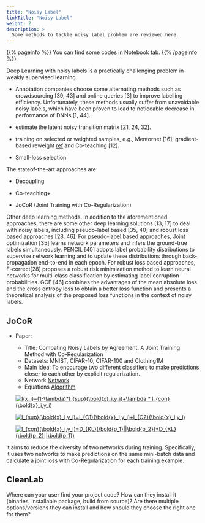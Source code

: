 ```yaml
---
title: "Noisy Label"
linkTitle: "Noisy Label"
weight: 2
description: >
  Some methods to tackle noisy label problem are reviewed here.
---
```


{{% pageinfo %}}
You can find some codes in Notebook tab.
{{% /pageinfo %}}

Deep Learning with noisy labels is a practically challenging problem in weakly supervised learning.

* Annotation companies choose some alternating methods such as crowdsourcing [39, 43] and online queries [3] to
improve labelling efficiency. Unfortunately, these methods
usually suffer from unavoidable noisy labels, which have
been proven to lead to noticeable decrease in performance
of DNNs [1, 44].

* estimate the latent noisy transition matrix [21, 24, 32].  

* training on selected or weighted samples, e.g., Mentornet [16], gradient-based reweight [ref](https://arxiv.org/pdf/1803.09050.pdf) and Co-teaching [12]. 

* Small-loss selection

The stateof-the-art approaches are:
* Decoupling

* Co-teaching+

* JoCoR (Joint Training with Co-Regularization)

Other deep learning methods. In addition to the aforementioned approaches, there are some other deep learning solutions [13, 17] to deal with noisy labels, including pseudo-label based [35, 40] and robust loss based approaches [28, 46]. For pseudo-label based approaches, Joint
optimization [35] learns network parameters and infers the
ground-true labels simultaneously. PENCIL [40] adopts label probability distributions to supervise network learning
and to update these distributions through back-propagation
end-to-end in each epoch. For robust loss based approaches,
F-correct[28] proposes a robust risk minimization method
to learn neural networks for multi-class classification by estimating label corruption probabilities. GCE [46] combines
the advantages of the mean absolute loss and the cross entropy loss to obtain a better loss function and presents a theoretical analysis of the proposed loss functions in the context of noisy labels.

## JoCoR

* Paper:

  *  Title: Combating Noisy Labels by Agreement: A Joint Training Method with Co-Regularization
  *  Datasets: MNIST, CIFAR-10, CIFAR-100 and Clothing1M
  *  Main idea: To encourage two different classifiers
      to make predictions closer to each other by explicit regularization.
  *  Network
  [Network]()
  *  Equations
  [Algorithm](./images/JoCor_Algorithm.jpg)

    <a href="https://www.codecogs.com/eqnedit.php?latex=l(x_i)=(1-\lambda)*l_{sup}(\bold{x}_i,y_i)&plus;\lambda&space;*&space;l_{con}(\bold{x}_i,y_i)" target="_blank"><img       src="https://latex.codecogs.com/gif.latex?l(x_i)=(1-\lambda)*l_{sup}(\bold{x}_i,y_i)&plus;\lambda&space;*&space;l_{con}(\bold{x}_i,y_i)" title="l(x_i)=(1-\lambda)*l_{sup}(\bold{x}_i,y_i)+\lambda * l_{con}(\bold{x}_i,y_i)" /></a>

    <a href="https://www.codecogs.com/eqnedit.php?latex=l_{sup}(\bold{x}_i,y_i)=l_{C1}(\bold{x}_i,y_i)&plus;l_{C2}(\bold{x}_i,y_i)" target="_blank"><img src="https://latex.codecogs.com/gif.latex?l_{sup}(\bold{x}_i,y_i)=l_{C1}(\bold{x}_i,y_i)&plus;l_{C2}(\bold{x}_i,y_i)" title="l_{sup}(\bold{x}_i,y_i)=l_{C1}(\bold{x}_i,y_i)+l_{C2}(\bold{x}_i,y_i)" /></a>

    <a href="https://www.codecogs.com/eqnedit.php?latex=l_{con}(\bold{x}_i,y_i)=D_{KL}(\bold{p_1}||\bold{p_2})&plus;D_{KL}(\bold{p_2}||\bold{p_1})" target="_blank"><img src="https://latex.codecogs.com/gif.latex?l_{con}(\bold{x}_i,y_i)=D_{KL}(\bold{p_1}||\bold{p_2})&plus;D_{KL}(\bold{p_2}||\bold{p_1})" title="l_{con}(\bold{x}_i,y_i)=D_{KL}(\bold{p_1}||\bold{p_2})+D_{KL}(\bold{p_2}||\bold{p_1})" /></a>

it aims to reduce the diversity of two networks during training. Specifically, it uses two networks to make predictions on
the same mini-batch data and calculate a joint loss with
Co-Regularization for each training example.

## CleanLab

Where can your user find your project code? How can they install it (binaries, installable package, build from source)? Are there multiple options/versions they can install and how should they choose the right one for them?

